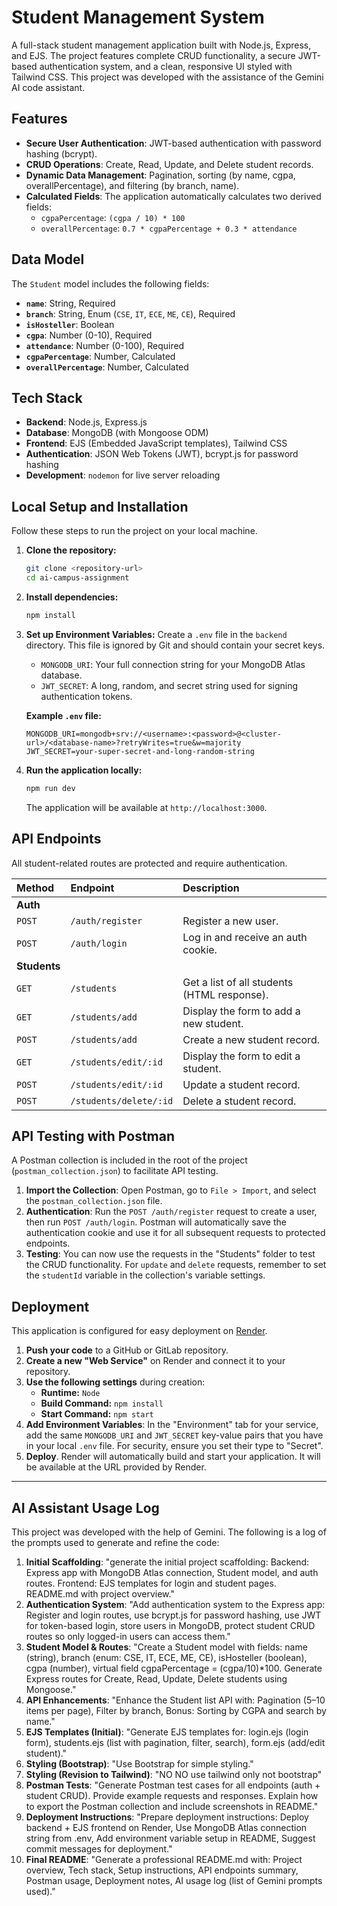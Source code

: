 # Student Management System

A full-stack student management application built with Node.js, Express, and EJS. The project features complete CRUD functionality, a secure JWT-based authentication system, and a clean, responsive UI styled with Tailwind CSS. This project was developed with the assistance of the Gemini AI code assistant.

## Features

- **Secure User Authentication**: JWT-based authentication with password hashing (bcrypt).
- **CRUD Operations**: Create, Read, Update, and Delete student records.
- **Dynamic Data Management**: Pagination, sorting (by name, cgpa, overallPercentage), and filtering (by branch, name).
- **Calculated Fields**: The application automatically calculates two derived fields:
    - `cgpaPercentage`: `(cgpa / 10) * 100`
    - `overallPercentage`: `0.7 * cgpaPercentage + 0.3 * attendance`

## Data Model

The `Student` model includes the following fields:

- **`name`**: String, Required
- **`branch`**: String, Enum (`CSE`, `IT`, `ECE`, `ME`, `CE`), Required
- **`isHosteller`**: Boolean
- **`cgpa`**: Number (0-10), Required
- **`attendance`**: Number (0-100), Required
- **`cgpaPercentage`**: Number, Calculated
- **`overallPercentage`**: Number, Calculated

## Tech Stack

- **Backend**: Node.js, Express.js
- **Database**: MongoDB (with Mongoose ODM)
- **Frontend**: EJS (Embedded JavaScript templates), Tailwind CSS
- **Authentication**: JSON Web Tokens (JWT), bcrypt.js for password hashing
- **Development**: `nodemon` for live server reloading

## Local Setup and Installation

Follow these steps to run the project on your local machine.

1.  **Clone the repository:**
    ```bash
    git clone <repository-url>
    cd ai-campus-assignment
    ```

2.  **Install dependencies:**
    ```bash
    npm install
    ```

3.  **Set up Environment Variables:**
    Create a `.env` file in the `backend` directory. This file is ignored by Git and should contain your secret keys.

    - `MONGODB_URI`: Your full connection string for your MongoDB Atlas database.
    - `JWT_SECRET`: A long, random, and secret string used for signing authentication tokens.

    **Example `.env` file:**
    ```
    MONGODB_URI=mongodb+srv://<username>:<password>@<cluster-url>/<database-name>?retryWrites=true&w=majority
    JWT_SECRET=your-super-secret-and-long-random-string
    ```

4.  **Run the application locally:**
    ```bash
    npm run dev
    ```

    The application will be available at `http://localhost:3000`.

## API Endpoints

All student-related routes are protected and require authentication.

| Method | Endpoint                 | Description                                          |
| :----- | :----------------------- | :--------------------------------------------------- |
| **Auth** |                          |                                                      |
| `POST` | `/auth/register`         | Register a new user.                                 |
| `POST` | `/auth/login`            | Log in and receive an auth cookie.                   |
| **Students** |                      |                                                      |
| `GET`  | `/students`              | Get a list of all students (HTML response).          |
| `GET`  | `/students/add`          | Display the form to add a new student.               |
| `POST` | `/students/add`          | Create a new student record.                         |
| `GET`  | `/students/edit/:id`     | Display the form to edit a student.                  |
| `POST` | `/students/edit/:id`     | Update a student record.                             |
| `POST` | `/students/delete/:id`   | Delete a student record.                             |

## API Testing with Postman

A Postman collection is included in the root of the project (`postman_collection.json`) to facilitate API testing.

1.  **Import the Collection**: Open Postman, go to `File > Import`, and select the `postman_collection.json` file.
2.  **Authentication**: Run the `POST /auth/register` request to create a user, then run `POST /auth/login`. Postman will automatically save the authentication cookie and use it for all subsequent requests to protected endpoints.
3.  **Testing**: You can now use the requests in the "Students" folder to test the CRUD functionality. For `update` and `delete` requests, remember to set the `studentId` variable in the collection's variable settings.

## Deployment

This application is configured for easy deployment on [Render](https://render.com/).

1.  **Push your code** to a GitHub or GitLab repository.
2.  **Create a new "Web Service"** on Render and connect it to your repository.
3.  **Use the following settings** during creation:
    -   **Runtime:** `Node`
    -   **Build Command:** `npm install`
    -   **Start Command:** `npm start`
4.  **Add Environment Variables**: In the "Environment" tab for your service, add the same `MONGODB_URI` and `JWT_SECRET` key-value pairs that you have in your local `.env` file. For security, ensure you set their type to "Secret".
5.  **Deploy**. Render will automatically build and start your application. It will be available at the URL provided by Render.

---

## AI Assistant Usage Log

This project was developed with the help of Gemini. The following is a log of the prompts used to generate and refine the code:

1.  **Initial Scaffolding**: "generate the initial project scaffolding: Backend: Express app with MongoDB Atlas connection, Student model, and auth routes. Frontend: EJS templates for login and student pages. README.md with project overview."
2.  **Authentication System**: "Add authentication system to the Express app: Register and login routes, use bcrypt.js for password hashing, use JWT for token-based login, store users in MongoDB, protect student CRUD routes so only logged-in users can access them."
3.  **Student Model & Routes**: "Create a Student model with fields: name (string), branch (enum: CSE, IT, ECE, ME, CE), isHosteller (boolean), cgpa (number), virtual field cgpaPercentage = (cgpa/10)*100. Generate Express routes for Create, Read, Update, Delete students using Mongoose."
4.  **API Enhancements**: "Enhance the Student list API with: Pagination (5–10 items per page), Filter by branch, Bonus: Sorting by CGPA and search by name."
5.  **EJS Templates (Initial)**: "Generate EJS templates for: login.ejs (login form), students.ejs (list with pagination, filter, search), form.ejs (add/edit student)."
6.  **Styling (Bootstrap)**: "Use Bootstrap for simple styling."
7.  **Styling (Revision to Tailwind)**: "NO NO use tailwind only not bootstrap"
8.  **Postman Tests**: "Generate Postman test cases for all endpoints (auth + student CRUD). Provide example requests and responses. Explain how to export the Postman collection and include screenshots in README."
9.  **Deployment Instructions**: "Prepare deployment instructions: Deploy backend + EJS frontend on Render, Use MongoDB Atlas connection string from .env, Add environment variable setup in README, Suggest commit messages for deployment."
10. **Final README**: "Generate a professional README.md with: Project overview, Tech stack, Setup instructions, API endpoints summary, Postman usage, Deployment notes, AI usage log (list of Gemini prompts used)."
